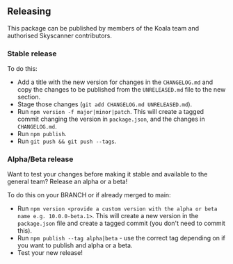 ## Releasing

This package can be published by members of the Koala team and authorised Skyscanner contributors.

### Stable release

To do this:
- Add a title with the new version for changes in the `CHANGELOG.md` and copy the changes to be published from the `UNRELEASED.md` file to the new section.
- Stage those changes (`git add CHANGELOG.md UNRELEASED.md`).
- Run `npm version -f major|minor|patch`. This will create a tagged commit changing the version in `package.json`, and the changes in `CHANGELOG.md`.
- Run `npm publish`.
- Run `git push && git push --tags`.

### Alpha/Beta release

Want to test your changes before making it stable and available to the general team? Release an alpha or a beta!

To do this on your BRANCH or if already merged to main:
- Run `npm version <provide a custom version with the alpha or beta name e.g. 10.0.0-beta.1>`. This will create a new version in the `package.json` file and create a tagged commit (you don't need to commit this).
- Run `npm publish --tag alpha|beta` - use the correct tag depending on if you want to publish and alpha or a beta.
- Test your new release!

